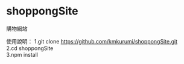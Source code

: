 # shoppongSite
購物網站

使用說明：
1.git clone https://github.com/kmkurumi/shoppongSite.git  
2.cd shoppongSite  
3.npm install  

